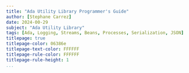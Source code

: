 ```yaml
---
title: "Ada Utility Library Programmer's Guide"
author: [Stephane Carrez]
date: 2024-00-29
subject: "Ada Utility Library"
tags: [Ada, Logging, Streams, Beans, Processes, Serialization, JSON]
titlepage: true
titlepage-color: 06386e
titlepage-text-color: FFFFFF
titlepage-rule-color: FFFFFF
titlepage-rule-height: 1
...
```

